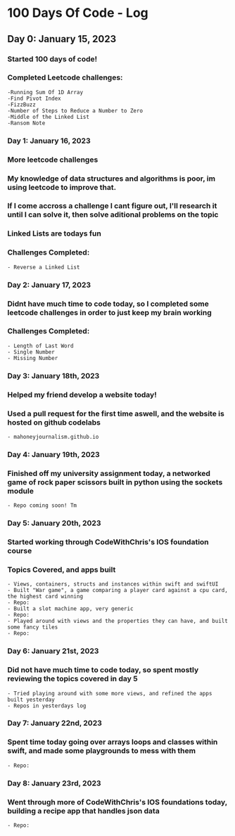 # 100 Days Of Code - Log

## Day 0: January 15, 2023 

### Started 100 days of code!
### Completed Leetcode challenges:
    -Running Sum Of 1D Array
    -Find Pivot Index
    -FizzBuzz
    -Number of Steps to Reduce a Number to Zero
    -Middle of the Linked List
    -Ransom Note

### Day 1: January 16, 2023

### More leetcode challenges
### My knowledge of data structures and algorithms is poor, im using leetcode to improve that.
### If I come accross a challenge I cant figure out, I'll research it until I can solve it, then solve aditional problems on the topic
### Linked Lists are todays fun
### Challenges Completed:
    - Reverse a Linked List

### Day 2: January 17, 2023

### Didnt have much time to code today, so I completed some leetcode challenges in order to just keep my brain working
### Challenges Completed:
    - Length of Last Word
    - Single Number
    - Missing Number

### Day 3: January 18th, 2023
### Helped my friend develop a website today!
### Used a pull request for the first time aswell, and the website is hosted on github codelabs
    - mahoneyjournalism.github.io
    
### Day 4: January 19th, 2023
### Finished off my university assignment today, a networked game of rock paper scissors built in python using the sockets module
    - Repo coming soon! Tm
    
### Day 5: January 20th, 2023
### Started working through CodeWithChris's IOS foundation course
### Topics Covered, and apps built
    - Views, containers, structs and instances within swift and swiftUI
    - Built "War game", a game comparing a player card against a cpu card, the highest card winning
    - Repo:
    - Built a slot machine app, very generic
    - Repo:
    - Played around with views and the properties they can have, and built some fancy tiles 
    - Repo:
    
### Day 6: January 21st, 2023
### Did not have much time to code today, so spent mostly reviewing the topics covered in day 5
    - Tried playing around with some more views, and refined the apps built yesterday
    - Repos in yesterdays log

### Day 7: January 22nd, 2023
### Spent time today going over arrays loops and classes within swift, and made some playgrounds to mess with them
    - Repo:

### Day 8: January 23rd, 2023
### Went through more of CodeWithChris's IOS foundations today, building a recipe app that handles json data
    - Repo:
